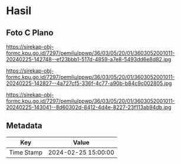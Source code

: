# Hasil

## Foto C Plano

https://sirekap-obj-formc.kpu.go.id/7297/pemilu/ppwp/36/03/05/20/01/3603052001011-20240225-142748--ef23bbb1-517d-4859-a7e8-5493dd6e8d82.jpg

https://sirekap-obj-formc.kpu.go.id/7297/pemilu/ppwp/36/03/05/20/01/3603052001011-20240225-142827--4a727cf5-336f-4c77-a90b-b84c9c002805.jpg

https://sirekap-obj-formc.kpu.go.id/7297/pemilu/ppwp/36/03/05/20/01/3603052001011-20240225-143041--8d60302d-8412-4d4e-8227-23f113ab94db.jpg


## Metadata

| Key        | Value               |
| ---------- | ------------------- |
| Time Stamp | 2024-02-25 15:00:00 |




